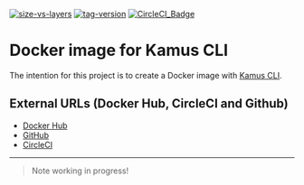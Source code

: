 [![size-vs-layers](https://images.microbadger.com/badges/image/lozanomatheus/docker_kamus_cli:0.2.7-29.svg)](https://microbadger.com/images/lozanomatheus/docker_kamus_cli:0.2.7-29 "Size vs Layers")
[![tag-version](https://images.microbadger.com/badges/version/lozanomatheus/docker_kamus_cli:0.2.7-29.svg)](https://microbadger.com/images/lozanomatheus/docker_kamus_cli:0.2.7-29 "Tag Version")
[![CircleCI_Badge](https://img.shields.io/circleci/build/github/LozanoMatheus/docker_kamus_cli/master.svg?style=plastic)](https://circleci.com/gh/LozanoMatheus/docker_kamus_cli/tree/master)

# Docker image for Kamus CLI

The intention for this project is to create a Docker image with [Kamus CLI](https://github.com/Soluto/kamus).

## External URLs (Docker Hub, CircleCI and Github)

* [Docker Hub](https://hub.docker.com/r/lozanomatheus/kamus_cli)
* [GitHub](https://github.com/LozanoMatheus/docker_kamus_cli)
* [CircleCI](https://circleci.com/gh/LozanoMatheus/docker_kamus_cli)

---

> Note working in progress!
